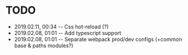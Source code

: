 # TODO

- 2019.02.11, 00:34 -- Css hot-reload (?)
- 2019.02.08, 01:01 -- Add typescript support
- 2019.02.08, 01:01 -- Separate webpack prod/dev configs (+common base & paths modules?)

